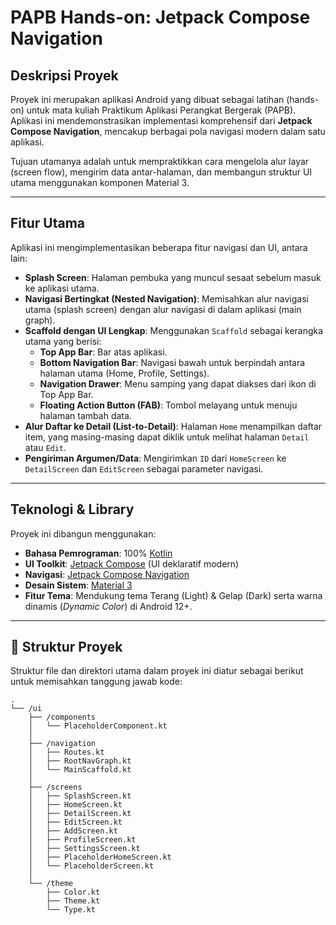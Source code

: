 # PAPB Hands-on: Jetpack Compose Navigation

## Deskripsi Proyek

Proyek ini merupakan aplikasi Android yang dibuat sebagai latihan (hands-on) untuk mata kuliah Praktikum Aplikasi Perangkat Bergerak (PAPB). Aplikasi ini mendemonstrasikan implementasi komprehensif dari **Jetpack Compose Navigation**, mencakup berbagai pola navigasi modern dalam satu aplikasi.

Tujuan utamanya adalah untuk mempraktikkan cara mengelola alur layar (screen flow), mengirim data antar-halaman, dan membangun struktur UI utama menggunakan komponen Material 3.

---

## Fitur Utama

Aplikasi ini mengimplementasikan beberapa fitur navigasi dan UI, antara lain:

-   **Splash Screen**: Halaman pembuka yang muncul sesaat sebelum masuk ke aplikasi utama.
-   **Navigasi Bertingkat (Nested Navigation)**: Memisahkan alur navigasi utama (splash screen) dengan alur navigasi di dalam aplikasi (main graph).
-   **Scaffold dengan UI Lengkap**: Menggunakan `Scaffold` sebagai kerangka utama yang berisi:
    -   **Top App Bar**: Bar atas aplikasi.
    -   **Bottom Navigation Bar**: Navigasi bawah untuk berpindah antara halaman utama (Home, Profile, Settings).
    -   **Navigation Drawer**: Menu samping yang dapat diakses dari ikon di Top App Bar.
    -   **Floating Action Button (FAB)**: Tombol melayang untuk menuju halaman tambah data.
-   **Alur Daftar ke Detail (List-to-Detail)**: Halaman `Home` menampilkan daftar item, yang masing-masing dapat diklik untuk melihat halaman `Detail` atau `Edit`.
-   **Pengiriman Argumen/Data**: Mengirimkan `ID` dari `HomeScreen` ke `DetailScreen` dan `EditScreen` sebagai parameter navigasi.

---

## Teknologi & Library

Proyek ini dibangun menggunakan:

-   **Bahasa Pemrograman**: 100% [Kotlin](https://kotlinlang.org/)
-   **UI Toolkit**: [Jetpack Compose](https://developer.android.com/jetpack/compose) (UI deklaratif modern)
-   **Navigasi**: [Jetpack Compose Navigation](https://developer.android.com/jetpack/compose/navigation)
-   **Desain Sistem**: [Material 3](https://m3.material.io/)
-   **Fitur Tema**: Mendukung tema Terang (Light) & Gelap (Dark) serta warna dinamis (*Dynamic Color*) di Android 12+.

---

## 📂 Struktur Proyek

Struktur file dan direktori utama dalam proyek ini diatur sebagai berikut untuk memisahkan tanggung jawab kode:

```plaintext
.
└── /ui
    ├── /components
    │   └── PlaceholderComponent.kt
    │
    ├── /navigation
    │   ├── Routes.kt
    │   ├── RootNavGraph.kt
    │   └── MainScaffold.kt
    │
    ├── /screens
    │   ├── SplashScreen.kt
    │   ├── HomeScreen.kt
    │   ├── DetailScreen.kt
    │   ├── EditScreen.kt
    │   ├── AddScreen.kt
    │   ├── ProfileScreen.kt
    │   ├── SettingsScreen.kt
    │   ├── PlaceholderHomeScreen.kt
    │   └── PlaceholderScreen.kt
    │
    └── /theme
        ├── Color.kt
        ├── Theme.kt
        └── Type.kt
